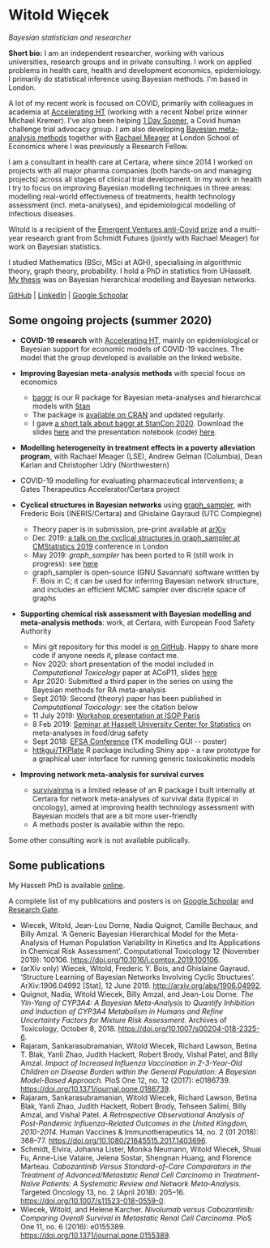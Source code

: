 # Witold Więcek

_Bayesian statistician and researcher_ 

<!-- 3rd person bio (for presentations):

Witold Więcek is a researcher and a Bayesian statistician working in academia and pharmaceutical consulting. He works on applied problems in health care, health economics, development economics and epidemiology.

As a consultant for Certara, a global drug development consultancy, since 2014 Witold has worked in statistical modelling and project management roles for all major pharmaceutical companies, across many therapeutic areas and all clinical stages. Witold's work at Certara focuses on Bayesian modelling projects on real-world effectiveness of treatments, health technology assessment, and epidemiological modelling. His academic work is recently focused on impact of Covid, primarily with colleagues in academia at Accelerating HT (working with Nobel prize winner Michael Kremer), as well as developing Bayesian meta-analysis methods and tools together with Rachael Meager at London School of Economics where he was previously a Research Fellow.

Witold is a recipient of the Emergent Ventures anti-Covid prize and a multi-year research grant from Schmidt Futures (jointly with Rachael Meager) for work on Bayesian statistics. His academic background is in Mathematics (BSci, MSci at AGH), specialising in algorithmic theory, graph theory, probability. He holds a PhD in statistics from UHasselt, with a thesis on Bayesian hierarchical modelling and Bayesian networks. Witold lives in London.
-->

**Short bio:** I am an independent researcher, working with various universities, research groups and in private consulting. I work on applied problems in health care, health and development economics, epidemiology. I primarily do statistical inference using Bayesian methods. I'm based in London.

A lot of my recent work is focused on COVID, primarily with colleagues in academia at [Accelerating HT](https://www.acceleratinght.org/home) (working with a recent Nobel prize winner Michael Kremer). I've also been helping [1 Day Sooner](https://1daysooner.org/), a Covid human challenge trial advocacy group. I am also developing [Bayesian meta-analysis methods](https://github.com/wwiecek/baggr/) together with [Rachael Meager](https://sites.google.com/view/rachaelmeager/home) at London School of Economics where I was previously a Research Fellow. 

I am a consultant in health care at Certara, where since 2014 I worked on projects with all major pharma companies (both hands-on and managing projects) across all stages of clinical trial development. In my work in health I try to focus on improving Bayesian modelling techniques in three areas: modelling real-world effectiveness of treatments, health technology assessment (incl. meta-analyses), and epidemiological modelling of infectious diseases. 

Witold is a recipient of the [Emergent Ventures anti-Covid prize](https://www.mercatus.org/emergent-ventures) and a multi-year research grant from Schmidt Futures (jointly with Rachael Meager) for work on Bayesian statistics. 

I studied Mathematics (BSci, MSci at AGH), specialising in algorithmic theory, graph theory, probability. I hold a PhD in statistics from UHasselt. [My thesis](https://ibiostat.be/publications/phd/witoldwiecek.pdf) was on Bayesian hierarchical modelling and Bayesian networks.

[GitHub](https://github.com/wwiecek) | [LinkedIn](https://www.linkedin.com/in/witold-wiecek-308089126/) | [Google Schoolar](https://scholar.google.com/citations?user=r6uDNqEAAAAJ&hl=en&oi=ao)



## Some ongoing projects (summer 2020)

- **COVID-19 research** with [Accelerating HT](https://www.acceleratinght.org/home), mainly on epidemiological or Bayesian support for economic models of COVID-19 vaccines. The model that the group developed is available on the linked website.
- **Improving Bayesian meta-analysis methods** with special focus on economics
    + [baggr](https://github.com/wwiecek/baggr) is our R package for Bayesian meta-analyses and hierarchical models with [Stan](https://mc-stan.org/)
	+ The package is [available on CRAN](https://cran.r-project.org/web/packages/baggr/index.html) and updated regularly.
    + I gave [a short talk about baggr at StanCon 2020](https://www.youtube.com/watch?v=Lau2v6uHaKM). Download the slides [here](https://www.dropbox.com/s/l95t19bkiu3p6me/baggr_stancon_2020.pdf?dl=1) and the presentation notebook (code) [here](https://www.dropbox.com/s/lv3c9lie9e7wqxs/baggr_stancon_2020.Rmd?dl=1).
- **Modelling heterogeneity in treatment effects in a poverty alleviation program**, with Rachael Meager (LSE), Andrew Gelman (Columbia), Dean Karlan and Christopher Udry (Northwestern)
- COVID-19 modelling for evaluating pharmaceutical interventions; a Gates Therapeutics Accelerator/Certara project
- **Cyclical structures in Bayesian networks** using [graph_sampler](http://www.nongnu.org/graphsampler/), with Frederic Bois (INERIS/Certara) and Ghislaine Gayraud (UTC Compiegne)
    + Theory paper is in submission, pre-print available at [arXiv](<https://arxiv.org/abs/1906.04992>) 
    + Dec 2019: [a talk on the cyclical structures in graph_sampler at CMStatistics 2019](https://www.dropbox.com/s/5848p24vy2942ap/ercim_wwiecek_graph_sampler.pdf?dl=1) conference in London
    + May 2019: *graph_sampler* has been ported to R (still work in progress): see [here](<https://github.com/wwiecek/rgraphsampler>)
	+ graph_sampler is open-source (GNU Savannah) software written by F. Bois in C; it can be used for inferring Bayesian network structure, and includes an efficient MCMC sampler over discrete space of graphs
- **Supporting chemical risk assessment with Bayesian modelling and meta-analysis methods**: work, at Certara, with European Food Safety Authority

    + Mini git repository for this model is [on GitHub](https://github.com/wwiecek/bayesian-ma-risk). Happy to share more code if anyone needs it, please contact me.
    + Nov 2020: short presentation of the model included in _Computational Toxicology_ paper at ACoP11, slides [here](https://github.com/wwiecek/bayesian-ma-risk/blob/master/acop_presentation_5oct2020.pdf) 
    + Apr 2020: Submitted a third paper in the series on using the Bayesian methods for RA meta-analysis
    + Sept 2019: Second (theory) paper has been published in _Computational Toxicology_: see the citation below
    + 11 July 2019: [Workshop presentation at ISOP Paris](https://www.dropbox.com/s/i5grx70cmkmb0y0/paris_workshop_11july.pdf?dl=0)
	+ 8 Feb 2019: [Seminar at Hasselt University Center for Statistics](https://www.dropbox.com/s/5pr4p7ct5bxc4c2/hasselt_seminar_8feb.html?dl=1) on meta-analyses in food/drug safety
    + Sept 2018: [EFSA Conference](https://drive.google.com/open?id=1aFVlBTc8oDMedJHXg9jj6rh2HpyHUi9D) (TK modelling GUI -- poster)
	+ [httkgui/TKPlate](https://zenodo.org/record/2548850) R package including Shiny app - a raw prototype for a graphical user interface for running generic toxicokinetic models
- **Improving network meta-analysis for survival curves**
    + [survivalnma](<https://github.com/certara/survivalnma>) is a limited release of an R package I built internally at Certara for network meta-analyses of survival data (typical in oncology), aimed at improving health technology assessment with Bayesian models that are a bit more user-friendly
	+ A methods poster is available within the repo.

Some other consulting work is not available publically.





## Some publications

My Hasselt PhD is available [online](https://ibiostat.be/publications/phd/witoldwiecek.pdf).

A complete list of my publications and posters is on [Google Schoolar](https://scholar.google.com/citations?user=r6uDNqEAAAAJ&hl=en&oi=ao) and [Research Gate](https://www.researchgate.net/profile/Witold_Wiecek).

* Wiecek, Witold, Jean-Lou Dorne, Nadia Quignot, Camille Bechaux, and Billy Amzal. ‘A Generic Bayesian Hierarchical Model for the Meta-Analysis of Human Population Variability in Kinetics and Its Applications in Chemical Risk Assessment’. Computational Toxicology 12 (November 2019): 100106. <https://doi.org/10.1016/j.comtox.2019.100106>.
* (arXiv only) Wiecek, Witold, Frederic Y. Bois, and Ghislaine Gayraud. ‘Structure Learning of Bayesian Networks Involving Cyclic Structures’. ArXiv:1906.04992 [Stat], 12 June 2019. <http://arxiv.org/abs/1906.04992>.
* Quignot, Nadia, Witold Wiecek, Billy Amzal, and Jean-Lou Dorne. _The Yin-Yang of CYP3A4: A Bayesian Meta-Analysis to Quantify Inhibition and Induction of CYP3A4 Metabolism in Humans and Refine Uncertainty Factors for Mixture Risk Assessment._ Archives of Toxicology, October 8, 2018. <https://doi.org/10.1007/s00204-018-2325-6>.
* Rajaram, Sankarasubramanian, Witold Wiecek, Richard Lawson, Betina T. Blak, Yanli Zhao, Judith Hackett, Robert Brody, Vishal Patel, and Billy Amzal. _Impact of Increased Influenza Vaccination in 2-3-Year-Old Children on Disease Burden within the General Population: A Bayesian Model-Based Approach._ PloS One 12, no. 12 (2017): e0186739. <https://doi.org/10.1371/journal.pone.0186739>.
* Rajaram, Sankarasubramanian, Witold Wiecek, Richard Lawson, Betina Blak, Yanli Zhao, Judith Hackett, Robert Brody, Tehseen Salimi, Billy Amzal, and Vishal Patel. _A Retrospective Observational Analysis of Post-Pandemic Influenza-Related Outcomes in the United Kingdom, 2010-2014._ Human Vaccines & Immunotherapeutics 14, no. 2 (01 2018): 368–77. <https://doi.org/10.1080/21645515.2017.1403696>.
* Schmidt, Elvira, Johanna Lister, Monika Neumann, Witold Wiecek, Shuai Fu, Anne-Lise Vataire, Jelena Sostar, Shengnan Huang, and Florence Marteau. _Cabozantinib Versus Standard-of-Care Comparators in the Treatment of Advanced/Metastatic Renal Cell Carcinoma in Treatment-Naïve Patients: A Systematic Review and Network Meta-Analysis._ Targeted Oncology 13, no. 2 (April 2018): 205–16. <https://doi.org/10.1007/s11523-018-0559-0>.
* Wiecek, Witold, and Helene Karcher. _Nivolumab versus Cabozantinib: Comparing Overall Survival in Metastatic Renal Cell Carcinoma._ PloS One 11, no. 6 (2016): e0155389. <https://doi.org/10.1371/journal.pone.0155389>.


